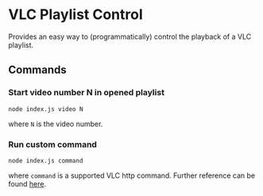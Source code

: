# VLC Playlist Control
Provides an easy way to (programmatically) control the playback of a VLC playlist.

## Commands
### Start video number N in opened playlist
```batch
node index.js video N
```
where `N` is the video number.
### Run custom command
```batch
node index.js command
```
where `command` is a supported VLC http command. Further reference can be found [here](https://wiki.videolan.org/VLC_HTTP_requests/).
